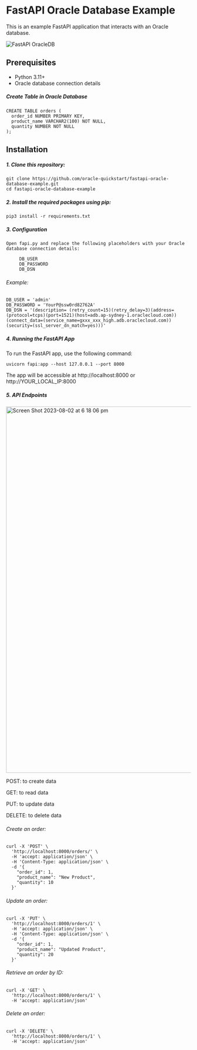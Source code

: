 # FastAPI Oracle Database Example

This is an example FastAPI application that interacts with an Oracle database.

![FastAPI OracleDB](https://github.com/oracle-quickstart/fastapi-oracle-database-example/assets/39692236/8964ebc2-b854-403b-95d2-56c488f848c3)


## Prerequisites

- Python 3.11+
- Oracle database connection details

##### Create Table in Oracle Database

```
CREATE TABLE orders (
  order_id NUMBER PRIMARY KEY,
  product_name VARCHAR2(100) NOT NULL,
  quantity NUMBER NOT NULL
);
```

## Installation

##### 1. Clone this repository:
   ```
   git clone https://github.com/oracle-quickstart/fastapi-oracle-database-example.git
   cd fastapi-oracle-database-example
   ```

##### 2. Install the required packages using pip:

   ``` 
   pip3 install -r requirements.txt
   ```

##### 3. Configuration

    Open fapi.py and replace the following placeholders with your Oracle database connection details:

   ```
        DB_USER
        DB_PASSWORD
        DB_DSN
   ```

###### Example:

  ```
DB_USER = 'admin'
DB_PASSWORD = 'YourP@ssw0rd82762A'
DB_DSN = '(description= (retry_count=15)(retry_delay=3)(address=(protocol=tcps)(port=1521)(host=adb.ap-sydney-1.oraclecloud.com))(connect_data=(service_name=gxxx_xxx_high.adb.oraclecloud.com))(security=(ssl_server_dn_match=yes)))'
   ```

##### 4. Running the FastAPI App

To run the FastAPI app, use the following command:

```
uvicorn fapi:app --host 127.0.0.1 --port 8000
```

The app will be accessible at http://localhost:8000 or http://YOUR_LOCAL_IP:8000

##### 5. API Endpoints

<img width="995" alt="Screen Shot 2023-08-02 at 6 18 06 pm" src="https://github.com/oracle-quickstart/fastapi-oracle-database-example/assets/39692236/20351ceb-4c48-4418-96a4-80531111260b">


POST: to create data

GET: to read data

PUT: to update data

DELETE: to delete data


###### Create an order:


```
curl -X 'POST' \
  'http://localhost:8000/orders/' \
  -H 'accept: application/json' \
  -H 'Content-Type: application/json' \
  -d '{
    "order_id": 1,
    "product_name": "New Product",
    "quantity": 10
  }'
```

###### Update an order:

```
curl -X 'PUT' \
  'http://localhost:8000/orders/1' \
  -H 'accept: application/json' \
  -H 'Content-Type: application/json' \
  -d '{
    "order_id": 1,
    "product_name": "Updated Product",
    "quantity": 20
  }'
```

###### Retrieve an order by ID:

```
curl -X 'GET' \
  'http://localhost:8000/orders/1' \
  -H 'accept: application/json'
```

###### Delete an order:

```
curl -X 'DELETE' \
  'http://localhost:8000/orders/1' \
  -H 'accept: application/json'
```


